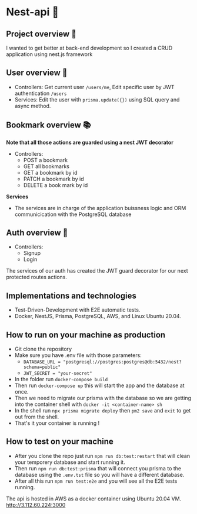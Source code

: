 # Nest-api 📝

## Project overview 🚀

I wanted to get better at back-end development so I created a CRUD application using nest.js framework

## User overview 🧑

- Controllers: Get current user `/users/me`, Edit specific user by JWT authentication `/users`
- Services: Edit the user with `prisma.update({})` using SQL query and async method.

## Bookmark overview 📚

**Note that all those actions are guarded using a nest JWT decorator**

- Controllers:
  - POST a bookmark
  - GET all bookmarks
  - GET a bookmark by id
  - PATCH a bookmark by id
  - DELETE a book mark by id

**Services**

- The services are in charge of the application buissness logic and ORM communicication with the PostgreSQL database

## Auth overview 🔐

- Controllers:
  - Signup
  - Login

The services of our auth has created the JWT guard decorator for our next protected routes actions.

## Implementations and technologies

- Test-Driven-Development with E2E automatic tests.
- Docker, NestJS, Prisma, PostgreSQL, AWS, and Linux Ubuntu 20.04.

## How to run on your machine as production

- Git clone the repository
- Make sure you have .env file with those parameters:
  - `DATABASE_URL = "postgresql://postgres:postgres@db:5432/nest?schema=public"`
  - `JWT_SECRET = "your-secret"`
- In the folder run `docker-compose build`
- Then run `docker-compose up` this will start the app and the database at once.
- Then we need to migrate our prisma with the database so we are getting into the container shell with `docker -it <container-name> sh`
- In the shell run `npx prisma migrate deploy` then `pm2 save` and `exit` to get out from the shell.
- That's it your container is running !

## How to test on your machine

- After you clone the repo just run `npm run db:test:restart` that will clean your temporery database and start running it.
- Then run `npm run db:test:prisma` that will connect you prisma to the database using the `.env.tst` file so you will have a different database.
- After all this run `npm run test:e2e` and you will see all the E2E tests running.

The api is hosted in AWS as a docker container using Ubuntu 20.04 VM.
http://3.112.60.224:3000
